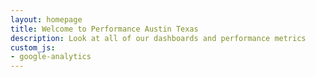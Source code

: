 ```yaml
---
layout: homepage
title: Welcome to Performance Austin Texas
description: Look at all of our dashboards and performance metrics
custom_js:
- google-analytics
---
```

